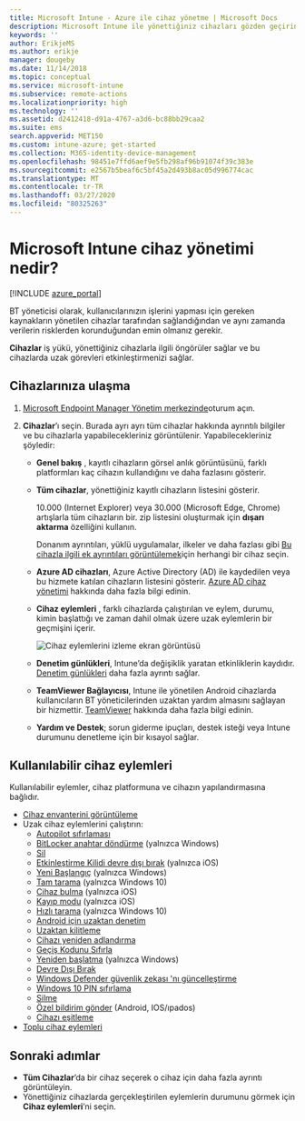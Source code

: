 ```yaml
---
title: Microsoft Intune - Azure ile cihaz yönetme | Microsoft Docs
description: Microsoft Intune ile yönettiğiniz cihazları gözden geçirin. Cihazlar listesini cvs biçimine aktarın, Azure Active Directory katılımlı cihazlarınızı görüntüleyin, cihazdaki eylemlerin değişiklik günlüğünü gözden geçirin, BT yöneticilerinin Android cihazlarda uzaktan sorun gidermeleri için TeamViewer Connector’ı kullanın ve cihazlarınızda çalıştırabileceğiniz tüm eylemleri görüntüleyin.
keywords: ''
author: ErikjeMS
ms.author: erikje
manager: dougeby
ms.date: 11/14/2018
ms.topic: conceptual
ms.service: microsoft-intune
ms.subservice: remote-actions
ms.localizationpriority: high
ms.technology: ''
ms.assetid: d2412418-d91a-4767-a3d6-bc88bb29caa2
ms.suite: ems
search.appverid: MET150
ms.custom: intune-azure; get-started
ms.collection: M365-identity-device-management
ms.openlocfilehash: 98451e7ffd6aef9e5fb298af96b91074f39c383e
ms.sourcegitcommit: e2567b5beaf6c5bf45a2d493b8ac05d996774cac
ms.translationtype: MT
ms.contentlocale: tr-TR
ms.lasthandoff: 03/27/2020
ms.locfileid: "80325263"
---
```

# <a name="what-is-microsoft-intune-device-management"></a>Microsoft Intune cihaz yönetimi nedir?

[!INCLUDE [azure_portal](../includes/azure_portal.md)]

BT yöneticisi olarak, kullanıcılarınızın işlerini yapması için gereken kaynakların yönetilen cihazlar tarafından sağlandığından ve aynı zamanda verilerin risklerden korunduğundan emin olmanız gerekir.

**Cihazlar** iş yükü, yönettiğiniz cihazlarla ilgili öngörüler sağlar ve bu cihazlarda uzak görevleri etkinleştirmenizi sağlar.

## <a name="get-to-your-devices"></a>Cihazlarınıza ulaşma

1. [Microsoft Endpoint Manager Yönetim merkezinde](https://go.microsoft.com/fwlink/?linkid=2109431)oturum açın.
3. **Cihazlar**’ı seçin. Burada ayrı ayrı tüm cihazlar hakkında ayrıntılı bilgiler ve bu cihazlarla yapabilecekleriniz görüntülenir. Yapabilecekleriniz şöyledir:

   - **Genel bakış** , kayıtlı cihazların görsel anlık görüntüsünü, farklı platformları kaç cihazın kullandığını ve daha fazlasını gösterir.
   - **Tüm cihazlar**, yönettiğiniz kayıtlı cihazların listesini gösterir.

     10.000 (Internet Explorer) veya 30.000 (Microsoft Edge, Chrome) artışlarla tüm cihazların bir. zip listesini oluşturmak için **dışarı aktarma** özelliğini kullanın.

     Donanım ayrıntıları, yüklü uygulamalar, ilkeler ve daha fazlası gibi [Bu cihazla ilgili ek ayrıntıları görüntülemek](device-inventory.md)için herhangi bir cihaz seçin.

   - **Azure AD cihazları**, Azure Active Directory (AD) ile kaydedilen veya bu hizmete katılan cihazların listesini gösterir. [Azure AD cihaz yönetimi](https://docs.microsoft.com/azure/active-directory/device-management-introduction) hakkında daha fazla bilgi edinin.
   - **Cihaz eylemleri** , farklı cihazlarda çalıştırılan ve eylem, durumu, kimin başlattığı ve zaman dahil olmak üzere uzak eylemlerin bir geçmişini içerir.

     ![Cihaz eylemlerini izleme ekran görüntüsü](./media/device-management/monitor-device-actions.png)

   - **Denetim günlükleri**, Intune’da değişiklik yaratan etkinliklerin kaydıdır. [Denetim günlükleri](../fundamentals/monitor-audit-logs.md) daha fazla ayrıntı sağlar.
   - **TeamViewer Bağlayıcısı**, Intune ile yönetilen Android cihazlarda kullanıcıların BT yöneticilerinden uzaktan yardım almasını sağlayan bir hizmettir. [TeamViewer](teamviewer-support.md) hakkında daha fazla bilgi edinin.
   - **Yardım ve Destek**; sorun giderme ipuçları, destek isteği veya Intune durumunu denetleme için bir kısayol sağlar.

## <a name="available-device-actions"></a>Kullanılabilir cihaz eylemleri
Kullanılabilir eylemler, cihaz platformuna ve cihazın yapılandırmasına bağlıdır.

- [Cihaz envanterini görüntüleme](device-inventory.md)
- Uzak cihaz eylemlerini çalıştırın:
  - [Autopilot sıfırlaması](https://docs.microsoft.com/windows/deployment/windows-autopilot/windows-autopilot-reset#reset-devices-with-remote-windows-autopilot-reset)
  - [BitLocker anahtar döndürme](../protect/encrypt-devices.md#rotate-bitlocker-recovery-keys) (yalnızca Windows)
  - [Sil](devices-wipe.md#delete-devices-from-the-intune-portal)
  - [Etkinleştirme Kilidi devre dışı bırak](device-activation-lock-disable.md) (yalnızca iOS)
  - [Yeni Başlangıç](device-fresh-start.md) (yalnızca Windows)
  - [Tam tarama](../configuration/device-restrictions-windows-10.md#microsoft-defender-antivirus) (yalnızca Windows 10)
  - [Cihaz bulma](device-locate.md) (yalnızca iOS)
  - [Kayıp modu](device-lost-mode.md) (yalnızca iOS)
  - [Hızlı tarama](../configuration/device-restrictions-windows-10.md#microsoft-defender-antivirus) (yalnızca Windows 10)
  - [Android için uzaktan denetim](teamviewer-support.md)
  - [Uzaktan kilitleme](device-remote-lock.md)
  - [Cihazı yeniden adlandırma](device-rename.md)
  - [Geçiş Kodunu Sıfırla](device-passcode-reset.md)
  - [Yeniden başlatma](device-restart.md) (yalnızca Windows)
  - [Devre Dışı Bırak](devices-wipe.md#retire)
  - [Windows Defender güvenlik zekası 'nı güncelleştirme](https://docs.microsoft.com/windows/security/threat-protection/windows-defender-antivirus/manage-protection-updates-windows-defender-antivirus)
  - [Windows 10 PIN sıfırlama](device-windows-pin-reset.md)
  - [Silme](devices-wipe.md#wipe)
  - [Özel bildirim gönder](custom-notifications.md#send-a-custom-notification-to-a-single-device) (Android, IOS/ıpados)
  - [Cihazı eşitleme](device-sync.md)
- [Toplu cihaz eylemleri](bulk-device-actions.md)

## <a name="next-steps"></a>Sonraki adımlar

- **Tüm Cihazlar**’da bir cihaz seçerek o cihaz için daha fazla ayrıntı görüntüleyin.
- Yönettiğiniz cihazlarda gerçekleştirilen eylemlerin durumunu görmek için **Cihaz eylemleri**’ni seçin.
